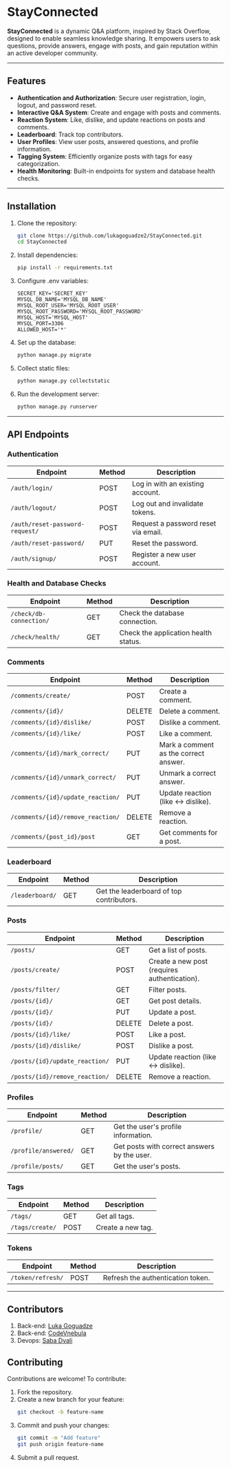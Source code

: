 # StayConnected

**StayConnected** is a dynamic Q&A platform, inspired by Stack Overflow, designed to enable seamless knowledge sharing. It empowers users to ask questions, provide answers, engage with posts, and gain reputation within an active developer community.

---

## Features

- **Authentication and Authorization**: Secure user registration, login, logout, and password reset.
- **Interactive Q&A System**: Create and engage with posts and comments.
- **Reaction System**: Like, dislike, and update reactions on posts and comments.
- **Leaderboard**: Track top contributors.
- **User Profiles**: View user posts, answered questions, and profile information.
- **Tagging System**: Efficiently organize posts with tags for easy categorization.
- **Health Monitoring**: Built-in endpoints for system and database health checks.

---

## Installation

1. Clone the repository:
   ```bash
   git clone https://github.com/lukagoguadze2/StayConnected.git
   cd StayConnected
   ```

2. Install dependencies:
   ```bash
   pip install -r requirements.txt
   ```

3. Configure .env variables:
   ```.env
   SECRET_KEY='SECRET_KEY'
   MYSQL_DB_NAME='MYSQL_DB_NAME'
   MYSQL_ROOT_USER='MYSQL_ROOT_USER'
   MYSQL_ROOT_PASSWORD='MYSQL_ROOT_PASSWORD'
   MYSQL_HOST='MYSQL_HOST'
   MYSQL_PORT=3306
   ALLOWED_HOST='*'
   ```

4. Set up the database:
   ```bash
   python manage.py migrate
   ```

5. Collect static files:
   ```bash
   python manage.py collectstatic
   ```

6. Run the development server:
   ```bash
   python manage.py runserver
   ```

---

## API Endpoints

### **Authentication**
| Endpoint                          | Method | Description                                   |
|-----------------------------------|--------|-----------------------------------------------|
| `/auth/login/`                    | POST   | Log in with an existing account.             |
| `/auth/logout/`                   | POST   | Log out and invalidate tokens.               |
| `/auth/reset-password-request/`   | POST   | Request a password reset via email.          |
| `/auth/reset-password/`           | PUT    | Reset the password.                          |
| `/auth/signup/`                   | POST   | Register a new user account.                 |

### **Health and Database Checks**
| Endpoint                          | Method | Description                                   |
|-----------------------------------|--------|-----------------------------------------------|
| `/check/db-connection/`           | GET    | Check the database connection.               |
| `/check/health/`                  | GET    | Check the application health status.         |

### **Comments**
| Endpoint                          | Method | Description                                   |
|-----------------------------------|--------|-----------------------------------------------|
| `/comments/create/`               | POST   | Create a comment.                            |
| `/comments/{id}/`                 | DELETE | Delete a comment.                            |
| `/comments/{id}/dislike/`         | POST   | Dislike a comment.                           |
| `/comments/{id}/like/`            | POST   | Like a comment.                              |
| `/comments/{id}/mark_correct/`    | PUT    | Mark a comment as the correct answer.        |
| `/comments/{id}/unmark_correct/`  | PUT    | Unmark a correct answer.                     |
| `/comments/{id}/update_reaction/` | PUT    | Update reaction (like ↔ dislike).            |
| `/comments/{id}/remove_reaction/` | DELETE | Remove a reaction.                           |
| `/comments/{post_id}/post`        | GET    | Get comments for a post.                     |

### **Leaderboard**
| Endpoint                          | Method | Description                                   |
|-----------------------------------|--------|-----------------------------------------------|
| `/leaderboard/`                   | GET    | Get the leaderboard of top contributors.     |

### **Posts**
| Endpoint                          | Method | Description                                   |
|-----------------------------------|--------|-----------------------------------------------|
| `/posts/`                         | GET    | Get a list of posts.                         |
| `/posts/create/`                  | POST   | Create a new post (requires authentication). |
| `/posts/filter/`                  | GET    | Filter posts.                                |
| `/posts/{id}/`                    | GET    | Get post details.                            |
| `/posts/{id}/`                    | PUT    | Update a post.                               |
| `/posts/{id}/`                    | DELETE | Delete a post.                               |
| `/posts/{id}/like/`               | POST   | Like a post.                                 |
| `/posts/{id}/dislike/`            | POST   | Dislike a post.                              |
| `/posts/{id}/update_reaction/`    | PUT    | Update reaction (like ↔ dislike).            |
| `/posts/{id}/remove_reaction/`    | DELETE | Remove a reaction.                           |

### **Profiles**
| Endpoint                          | Method | Description                                   |
|-----------------------------------|--------|-----------------------------------------------|
| `/profile/`                       | GET    | Get the user's profile information.          |
| `/profile/answered/`              | GET    | Get posts with correct answers by the user.  |
| `/profile/posts/`                 | GET    | Get the user's posts.                        |

### **Tags**
| Endpoint                          | Method | Description                                   |
|-----------------------------------|--------|-----------------------------------------------|
| `/tags/`                          | GET    | Get all tags.                                |
| `/tags/create/`                   | POST   | Create a new tag.                            |

### **Tokens**
| Endpoint                          | Method | Description                                   |
|-----------------------------------|--------|-----------------------------------------------|
| `/token/refresh/`                 | POST   | Refresh the authentication token.            |

---

## Contributors

1. Back-end: [Luka Goguadze](https://github.com/lukagoguadze2)
2. Back-end: [CodeVnebula](https://github.com/CodeVnebula)
3. Devops: [Saba Dvali](https://gitlab.com/dvali.saba)

## Contributing

Contributions are welcome! To contribute:

1. Fork the repository.
2. Create a new branch for your feature:
   ```bash
   git checkout -b feature-name
   ```
3. Commit and push your changes:
   ```bash
   git commit -m "Add feature"
   git push origin feature-name
   ```
4. Submit a pull request.

